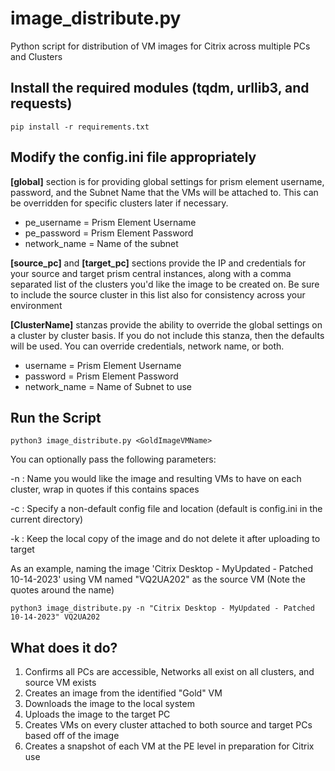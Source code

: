 # image_distribute.py

Python script for distribution of VM images for Citrix across multiple PCs and Clusters

## Install the required modules (tqdm, urllib3, and requests)

    pip install -r requirements.txt

## Modify the config.ini file appropriately

**[global]** section is for providing global settings for prism element username, password, and the Subnet Name that the VMs will be attached to.  This can be overridden for specific clusters later if necessary.

- pe_username = Prism Element Username
- pe_password = Prism Element Password
- network_name = Name of the subnet

**[source_pc]** and **[target_pc]** sections provide the IP and credentials for your source and target prism central instances, along with a comma separated list of the clusters you'd like the image to be created on.   Be sure to include the source cluster in this list also for consistency across your environment

**[ClusterName]** stanzas provide the ability to override the global settings on a cluster by cluster basis.   If you do not include this stanza, then the defaults will be used.   You can override credentials, network name, or both.

- username = Prism Element Username
- password = Prism Element Password
- network_name = Name of Subnet to use

## Run the Script

    python3 image_distribute.py <GoldImageVMName>

You can optionally pass the following parameters:

-n :  Name you would like the image and resulting VMs to have on each cluster, wrap in quotes if this contains spaces

-c :  Specify a non-default config file and location (default is config.ini in the current directory)

-k :  Keep the local copy of the image and do not delete it after uploading to target

As an example, naming the image 'Citrix Desktop - MyUpdated - Patched 10-14-2023' using VM named "VQ2UA202" as the source VM (Note the quotes around the name)

    python3 image_distribute.py -n "Citrix Desktop - MyUpdated - Patched 10-14-2023" VQ2UA202

## What does it do?

1. Confirms all PCs are accessible, Networks all exist on all clusters, and source VM exists
2. Creates an image from the identified "Gold" VM
3. Downloads the image to the local system
4. Uploads the image to the target PC
5. Creates VMs on every cluster attached to both source and target PCs based off of the image
6. Creates a snapshot of each VM at the PE level in preparation for Citrix use


